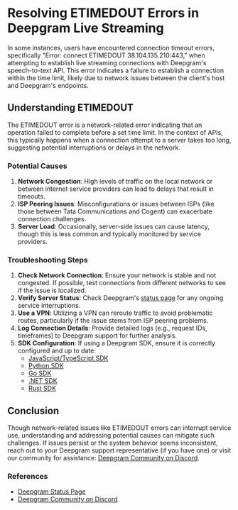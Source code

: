 # Resolving ETIMEDOUT Errors in Deepgram Live Streaming

In some instances, users have encountered connection timeout errors, specifically "Error: connect ETIMEDOUT 38.104.135.210:443," when attempting to establish live streaming connections with Deepgram's speech-to-text API. This error indicates a failure to establish a connection within the time limit, likely due to network issues between the client's host and Deepgram's endpoints.

## Understanding ETIMEDOUT

The ETIMEDOUT error is a network-related error indicating that an operation failed to complete before a set time limit. In the context of APIs, this typically happens when a connection attempt to a server takes too long, suggesting potential interruptions or delays in the network.

### Potential Causes

1. **Network Congestion**: High levels of traffic on the local network or between internet service providers can lead to delays that result in timeouts.
2. **ISP Peering Issues**: Misconfigurations or issues between ISPs (like those between Tata Communications and Cogent) can exacerbate connection challenges.
3. **Server Load**: Occasionally, server-side issues can cause latency, though this is less common and typically monitored by service providers.

### Troubleshooting Steps

1. **Check Network Connection**: Ensure your network is stable and not congested. If possible, test connections from different networks to see if the issue is localized.
2. **Verify Server Status**: Check Deepgram's [status page](https://status.deepgram.com) for any ongoing service interruptions.
3. **Use a VPN**: Utilizing a VPN can reroute traffic to avoid problematic routes, particularly if the issue stems from ISP peering problems.
4. **Log Connection Details**: Provide detailed logs (e.g., request IDs, timeframes) to Deepgram support for further analysis.
5. **SDK Configuration**: If using a Deepgram SDK, ensure it is correctly configured and up to date:
   - [JavaScript/TypeScript SDK](https://github.com/deepgram/deepgram-js-sdk)
   - [Python SDK](https://github.com/deepgram/deepgram-python-sdk)
   - [Go SDK](https://github.com/deepgram/deepgram-go-sdk)
   - [.NET SDK](https://github.com/deepgram/deepgram-dotnet-sdk)
   - [Rust SDK](https://github.com/deepgram/deepgram-rust-sdk)

## Conclusion

Though network-related issues like ETIMEDOUT errors can interrupt service use, understanding and addressing potential causes can mitigate such challenges. If issues persist or the system behavior seems inconsistent, reach out to your Deepgram support representative (if you have one) or visit our community for assistance: [Deepgram Community on Discord](https://discord.gg/deepgram).

### References
- [Deepgram Status Page](https://status.deepgram.com)
- [Deepgram Community on Discord](https://discord.gg/deepgram)
